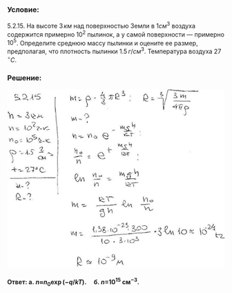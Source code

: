 ###  Условие:

$5.2.15.$ На высоте $3 \,км$ над поверхностью Земли в $1 см^3$ воздуха содержится примерно $10^2$ пылинок, а у самой поверхности — примерно $10^5$. Определите среднюю массу пылинки и оцените ее размер, предполагая, что плотность пылинки $1.5 \,г/см^3$. Температура воздуха $27 \,^{\circ}C$.

###  Решение:

![|640x524, 67%](../../img/5.2.15/1.jpg)

####  Ответ: $\mathrm{a.~}n\boldsymbol{\approx}n_0\exp{(-q/kT)}.\quad\mathrm{б.~}n\boldsymbol{=}10^{15}\mathrm{~см}^{-3}.$